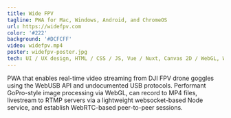 ```yaml
---
title: Wide FPV
tagline: PWA for Mac, Windows, Android, and ChromeOS
url: https://widefpv.com
color: '#222'
background: '#DCFCFF'
video: widefpv.mp4
poster: widefpv-poster.jpg
tech: UI / UX design, HTML / CSS / JS, Vue / Nuxt, Canvas 2D / WebGL, Worker Threads, Web sockets, Web RTC, Web Codec, Audio Context, Express, Node, FFMPEG, 16.6ms || GTFO, File System API,
---
```


PWA that enables real-time video streaming from DJI FPV drone goggles using the WebUSB API and undocumented USB protocols. Performant GoPro-style image processing via WebGL, can record to MP4 files, livestream to RTMP servers via a lightweight websocket-based Node service, and establish WebRTC-based peer-to-peer sessions.